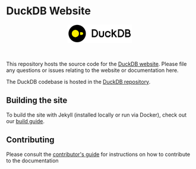 # DuckDB Website

<div align="center">
  <img src="./images/duckdb_logo_dl.svg" height="50">
</div>
<p>&nbsp;</p>

This repository hosts the source code for the [DuckDB website](https://www.duckdb.org). Please file any questions or issues relating to the website or documentation here.

The DuckDB codebase is hosted in the [DuckDB repository](https://github.com/duckdb/duckdb).

## Building the site

To build the site with Jekyll (installed locally or run via Docker), check out our [build guide](building.md).

## Contributing

Please consult the [contributor's guide](CONTRIBUTING.md) for instructions on how to contribute to the documentation
